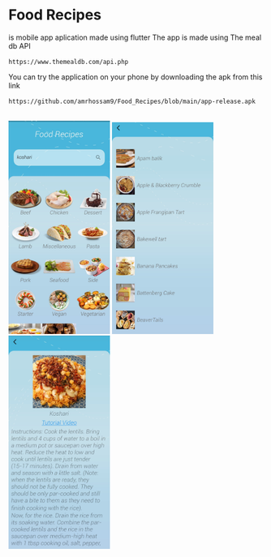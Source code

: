 # Food Recipes
is mobile app aplication made using flutter
The app is made using The meal db API 

````
https://www.themealdb.com/api.php
````

You can try the application on your phone by downloading the apk from this link
````
https://github.com/amrhossam9/Food_Recipes/blob/main/app-release.apk
````
<br>

<img width="200" alt="Login Interface" src="https://github.com/amrhossam9/Food_Recipes/blob/main/App%20pictures/HomeScreen.jpg">
<img width="200" alt="Login Interface" src="https://github.com/amrhossam9/Food_Recipes/blob/main/App%20pictures/Recipes.jpg">
<img width="200" alt="Login Interface" src="https://github.com/amrhossam9/Food_Recipes/blob/main/App%20pictures/Recipe.jpg">
